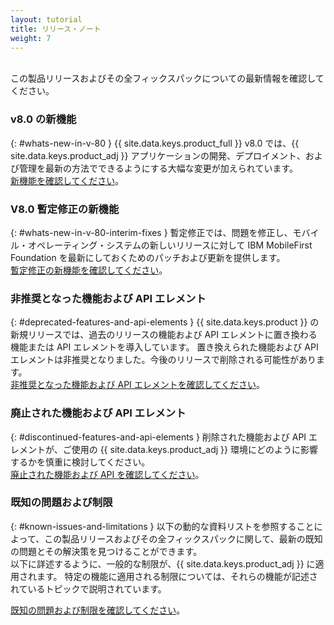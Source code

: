 ```yaml
---
layout: tutorial
title: リリース・ノート
weight: 7
---
```

<!-- NLS_CHARSET=UTF-8 -->
<br/>
この製品リリースおよびその全フィックスパックについての最新情報を確認してください。

### v8.0 の新機能
{: #whats-new-in-v-80 }
{{ site.data.keys.product_full }} v8.0 では、{{ site.data.keys.product_adj }} アプリケーションの開発、デプロイメント、および管理を最新の方法でできるようにする大幅な変更が加えられています。  
[新機能を確認してください](whats-new/)。

### V8.0 暫定修正の新機能
{: #whats-new-in-v-80-interim-fixes }
暫定修正では、問題を修正し、モバイル・オペレーティング・システムの新しいリリースに対して IBM MobileFirst Foundation を最新にしておくためのパッチおよび更新を提供します。  
[暫定修正の新機能を確認してください](interim-fixes)。

### 非推奨となった機能および API エレメント
{: #deprecated-features-and-api-elements }
{{ site.data.keys.product }} の新規リリースでは、過去のリリースの機能および API エレメントに置き換わる機能または API エレメントを導入しています。 置き換えられた機能および API エレメントは非推奨となりました。今後のリリースで削除される可能性があります。  
[非推奨となった機能および API エレメントを確認してください](deprecated-discontinued)。

### 廃止された機能および API エレメント
{: #discontinued-features-and-api-elements }
削除された機能および API エレメントが、ご使用の {{ site.data.keys.product_adj }} 環境にどのように影響するかを慎重に検討してください。  
[廃止された機能および API を確認してください](deprecated-discontinued)。

### 既知の問題および制限
{: #known-issues-and-limitations }
以下の動的な資料リストを参照することによって、この製品リリースおよびその全フィックスパックに関して、最新の既知の問題とその解決策を見つけることができます。  
以下に詳述するように、一般的な制限が、{{ site.data.keys.product_adj }} に適用されます。 特定の機能に適用される制限については、それらの機能が記述されているトピックで説明されています。  

[既知の問題および制限を確認してください](known-issues-limitations)。

